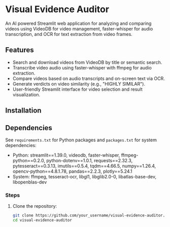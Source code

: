 # Visual Evidence Auditor

An AI powered Streamlit web application for analyzing and comparing videos using VideoDB for video management, faster-whisper for audio transcription, and OCR for text extraction from video frames.

## Features
- Search and download videos from VideoDB by title or semantic search.
- Transcribe video audio using faster-whisper with ffmpeg for audio extraction.
- Compare videos based on audio transcripts and on-screen text via OCR.
- Generate verdicts on video similarity (e.g., "HIGHLY SIMILAR").
- User-friendly Streamlit interface for video selection and result visualization.

## Installation

## Dependencies
See `requirements.txt` for Python packages and `packages.txt` for system dependencies:
- Python: streamlit==1.39.0, videodb, faster-whisper, ffmpeg-python==0.2.0, python-dotenv==1.0.1, requests==2.32.3, pytesseract==0.3.13, imutils==0.5.4, tqdm==4.66.5, numpy==1.26.4, opencv-python==4.8.1.78, pandas==2.2.3, plotly==5.24.1
- System: ffmpeg, tesseract-ocr, libgl1, libglib2.0-0, libatlas-base-dev, libopenblas-dev
### Steps
1. Clone the repository:
   ```bash
   git clone https://github.com/your_username/visual-evidence-auditor.git
   cd visual-evidence-auditor
